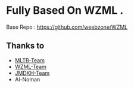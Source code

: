 # Fully Based On WZML . 

Base Repo : https://github.com/weebzone/WZML

## Thanks to
* [MLTB-Team](https://github.com/anasty17/mirror-leech-telegram-bot)
* [WZML-Team](https://github.com/weebzone/WZML) 
* [JMDKH-Team](https://github.com/junedkh/jmdkh-mltb)
* Al-Noman 
